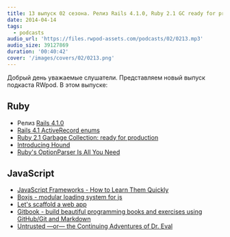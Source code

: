```yaml
---
title: 13 выпуск 02 сезона. Релиз Rails 4.1.0, Ruby 2.1 GC ready for production, Hound, Boxjs, Gitbook и прочее
date: 2014-04-14
tags:
  - podcasts
audio_url: 'https://files.rwpod-assets.com/podcasts/02/0213.mp3'
audio_size: 39127869
duration: '00:40:42'
cover: '/images/covers/02/0213.png'
---
```


Добрый день уважаемые слушатели. Представляем новый выпуск подкаста RWpod. В этом выпуске:

## Ruby

- Релиз [Rails 4.1.0](http://weblog.rubyonrails.org/2014/4/8/Rails-4-1/)
- [Rails 4.1 ActiveRecord enums](http://dev.mikamai.com/post/82355998967/rails-4-1-activerecord-enums)
- [Ruby 2.1 Garbage Collection: ready for production](http://samsaffron.com/archive/2014/04/08/ruby-2-1-garbage-collection-ready-for-production)
- [Introducing Hound](http://robots.thoughtbot.com/introducing-hound)
- [Ruby's OptionParser Is All You Need](http://blog.ericrafaloff.com/rubys-optionparser-is-all-you-need.html)

## JavaScript

- [JavaScript Frameworks - How to Learn Them Quickly](http://www.funnyant.com/javascript-frameworks/)
- [Boxjs - modular loading system for js](http://boxjs.com/)
- [Let's scaffold a web app](http://yeoman.io/codelab.html)
- [Gitbook - build beautiful programming books and exercises using GitHub/Git and Markdown](http://www.gitbook.io/)
- [Untrusted —or— the Continuing Adventures of Dr. Eval](http://alexnisnevich.github.io/untrusted/)
